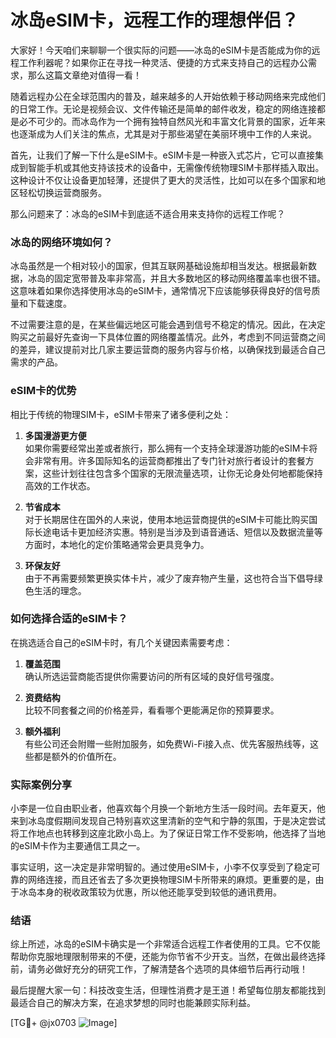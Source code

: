 # 冰岛eSIM卡，远程工作的理想伴侣？

大家好！今天咱们来聊聊一个很实际的问题——冰岛的eSIM卡是否能成为你的远程工作利器呢？如果你正在寻找一种灵活、便捷的方式来支持自己的远程办公需求，那么这篇文章绝对值得一看！

随着远程办公在全球范围内的普及，越来越多的人开始依赖于移动网络来完成他们的日常工作。无论是视频会议、文件传输还是简单的邮件收发，稳定的网络连接都是必不可少的。而冰岛作为一个拥有独特自然风光和丰富文化背景的国家，近年来也逐渐成为人们关注的焦点，尤其是对于那些渴望在美丽环境中工作的人来说。

首先，让我们了解一下什么是eSIM卡。eSIM卡是一种嵌入式芯片，它可以直接集成到智能手机或其他支持该技术的设备中，无需像传统物理SIM卡那样插入取出。这种设计不仅让设备更加轻薄，还提供了更大的灵活性，比如可以在多个国家和地区轻松切换运营商服务。

那么问题来了：冰岛的eSIM卡到底适不适合用来支持你的远程工作呢？

### 冰岛的网络环境如何？

冰岛虽然是一个相对较小的国家，但其互联网基础设施却相当发达。根据最新数据，冰岛的固定宽带普及率非常高，并且大多数地区的移动网络覆盖率也很不错。这意味着如果你选择使用冰岛的eSIM卡，通常情况下应该能够获得良好的信号质量和下载速度。

不过需要注意的是，在某些偏远地区可能会遇到信号不稳定的情况。因此，在决定购买之前最好先查询一下具体位置的网络覆盖情况。此外，考虑到不同运营商之间的差异，建议提前对比几家主要运营商的服务内容与价格，以确保找到最适合自己需求的产品。

### eSIM卡的优势

相比于传统的物理SIM卡，eSIM卡带来了诸多便利之处：

1. **多国漫游更方便**  
   如果你需要经常出差或者旅行，那么拥有一个支持全球漫游功能的eSIM卡将会非常有用。许多国际知名的运营商都推出了专门针对旅行者设计的套餐方案，这些计划往往包含多个国家的无限流量选项，让你无论身处何地都能保持高效的工作状态。

2. **节省成本**  
   对于长期居住在国外的人来说，使用本地运营商提供的eSIM卡可能比购买国际长途电话卡更加经济实惠。特别是当涉及到语音通话、短信以及数据流量等方面时，本地化的定价策略通常会更具竞争力。

3. **环保友好**  
   由于不再需要频繁更换实体卡片，减少了废弃物产生量，这也符合当下倡导绿色生活的理念。

### 如何选择合适的eSIM卡？

在挑选适合自己的eSIM卡时，有几个关键因素需要考虑：

1. **覆盖范围**  
   确认所选运营商能否提供你需要访问的所有区域的良好信号强度。

2. **资费结构**  
   比较不同套餐之间的价格差异，看看哪个更能满足你的预算要求。

3. **额外福利**  
   有些公司还会附赠一些附加服务，如免费Wi-Fi接入点、优先客服热线等，这些都是额外的价值所在。

### 实际案例分享

小李是一位自由职业者，他喜欢每个月换一个新地方生活一段时间。去年夏天，他来到冰岛度假期间发现自己特别喜欢这里清新的空气和宁静的氛围，于是决定尝试将工作地点也转移到这座北欧小岛上。为了保证日常工作不受影响，他选择了当地的eSIM卡作为主要通信工具之一。

事实证明，这一决定是非常明智的。通过使用eSIM卡，小李不仅享受到了稳定可靠的网络连接，而且还省去了多次更换物理SIM卡所带来的麻烦。更重要的是，由于冰岛本身的税收政策较为优惠，所以他还能享受到较低的通讯费用。

### 结语

综上所述，冰岛的eSIM卡确实是一个非常适合远程工作者使用的工具。它不仅能帮助你克服地理限制带来的不便，还能为你节省不少开支。当然，在做出最终选择前，请务必做好充分的研究工作，了解清楚各个选项的具体细节后再行动哦！

最后提醒大家一句：科技改变生活，但理性消费才是王道！希望每位朋友都能找到最适合自己的解决方案，在追求梦想的同时也能兼顾实际利益。

[TG💪+ @jx0703 ![Image](https://github.com/user-attachments/assets/dbca1d08-cadb-493c-b0ec-ad6f7a83f270)]